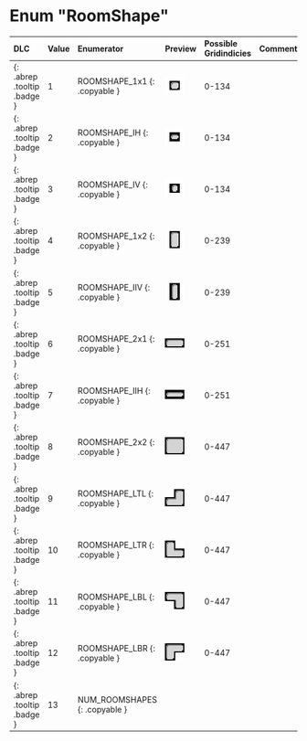 # Enum "RoomShape"
|DLC|Value|Enumerator|Preview|Possible Gridindicies|Comment|
|:--|:--|:--|:--|:--|:--|
|[ ](#){: .abrep .tooltip .badge }|1 |ROOMSHAPE_1x1 {: .copyable } | ![img](../images/roomshapes/1.png) | 0-134 |
|[ ](#){: .abrep .tooltip .badge }|2 |ROOMSHAPE_IH {: .copyable } | ![img](../images/roomshapes/2.png) | 0-134 |
|[ ](#){: .abrep .tooltip .badge }|3 |ROOMSHAPE_IV {: .copyable } | ![img](../images/roomshapes/3.png) | 0-134 |
|[ ](#){: .abrep .tooltip .badge }|4 |ROOMSHAPE_1x2 {: .copyable } | ![img](../images/roomshapes/4.png) | 0-239 |
|[ ](#){: .abrep .tooltip .badge }|5 |ROOMSHAPE_IIV {: .copyable } | ![img](../images/roomshapes/5.png) | 0-239 |
|[ ](#){: .abrep .tooltip .badge }|6 |ROOMSHAPE_2x1 {: .copyable } | ![img](../images/roomshapes/6.png) | 0-251 |
|[ ](#){: .abrep .tooltip .badge }|7 |ROOMSHAPE_IIH {: .copyable } | ![img](../images/roomshapes/7.png) | 0-251 |
|[ ](#){: .abrep .tooltip .badge }|8 |ROOMSHAPE_2x2 {: .copyable } | ![img](../images/roomshapes/8.png) | 0-447 |
|[ ](#){: .abrep .tooltip .badge }|9 |ROOMSHAPE_LTL {: .copyable } | ![img](../images/roomshapes/9.png) | 0-447 |
|[ ](#){: .abrep .tooltip .badge }|10 |ROOMSHAPE_LTR {: .copyable } | ![img](../images/roomshapes/10.png) | 0-447 |
|[ ](#){: .abrep .tooltip .badge }|11 |ROOMSHAPE_LBL {: .copyable } | ![img](../images/roomshapes/11.png) | 0-447 |
|[ ](#){: .abrep .tooltip .badge }|12 |ROOMSHAPE_LBR {: .copyable } | ![img](../images/roomshapes/12.png) | 0-447 |
|[ ](#){: .abrep .tooltip .badge }|13 |NUM_ROOMSHAPES {: .copyable } |  |  |
